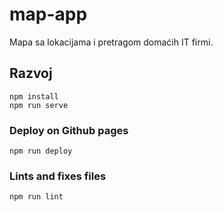 # map-app

Mapa sa lokacijama i pretragom domaćih IT firmi.

## Razvoj

```
npm install
npm run serve
```

### Deploy on Github pages
```
npm run deploy
```

### Lints and fixes files
```
npm run lint
```
